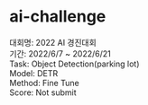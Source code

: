 # ai-challenge
대회명: 2022 AI 경진대회 <br>
기간: 2022/6/7 ~ 2022/6/21 <br>
Task: Object Detection(parking lot) <br>
Model: DETR <br>
Method: Fine Tune <br>
Score: Not submit <br>
